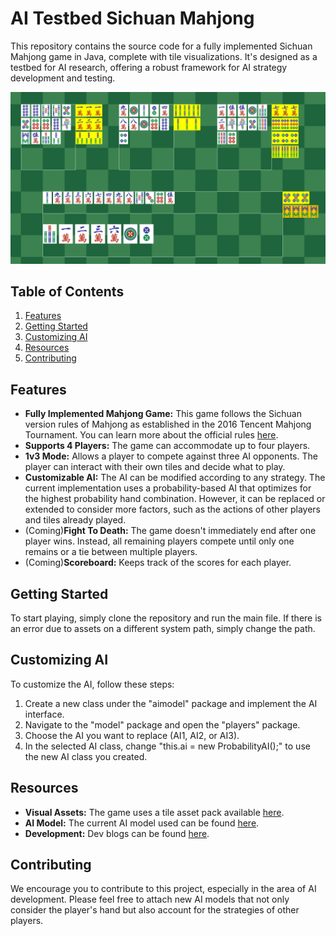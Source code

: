# AI Testbed Sichuan Mahjong

This repository contains the source code for a fully implemented Sichuan Mahjong game in Java, complete with tile visualizations. It's designed as a testbed for AI research, offering a robust framework for AI strategy development and testing. 

![Thumbnail](thumbnail.png)

## Table of Contents
1. [Features](#features)
2. [Getting Started](#getting-started)
3. [Customizing AI](#customizing-ai)
4. [Resources](#resources)
5. [Contributing](#contributing)

## Features

- **Fully Implemented Mahjong Game:** This game follows the Sichuan version rules of Mahjong as established in the 2016 Tencent Mahjong Tournament. You can learn more about the official rules [here](http://majiang.qq.com/webplat/info/news_version3/7207/25932/25933/25936/m16340/201611/523252.shtml).
- **Supports 4 Players:** The game can accommodate up to four players.
- **1v3 Mode:** Allows a player to compete against three AI opponents. The player can interact with their own tiles and decide what to play.
- **Customizable AI:** The AI can be modified according to any strategy. The current implementation uses a probability-based AI that optimizes for the highest probability hand combination. However, it can be replaced or extended to consider more factors, such as the actions of other players and tiles already played.
- (Coming)**Fight To Death:** The game doesn't immediately end after one player wins. Instead, all remaining players compete until only one remains or a tie between multiple players.
- (Coming)**Scoreboard:** Keeps track of the scores for each player.

## Getting Started

To start playing, simply clone the repository and run the main file. If there is an error due to assets on a different system path, simply change the path.

## Customizing AI

To customize the AI, follow these steps:

1. Create a new class under the "aimodel" package and implement the AI interface.
2. Navigate to the "model" package and open the "players" package.
3. Choose the AI you want to replace (AI1, AI2, or AI3).
4. In the selected AI class, change "this.ai = new ProbabilityAI();" to use the new AI class you created.

## Resources

- **Visual Assets:** The game uses a tile asset pack available [here](https://demching.itch.io/mahjong).
- **AI Model:** The current AI model used can be found [here](https://github.com/esrrhs/majiang_algorithm/tree/master).
- **Development:** Dev blogs can be found [here](https://youtu.be/04G1sfTPZr8).

## Contributing

We encourage you to contribute to this project, especially in the area of AI development. Please feel free to attach new AI models that not only consider the player's hand but also account for the strategies of other players.
